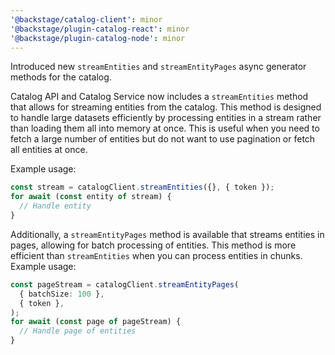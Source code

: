 ```yaml
---
'@backstage/catalog-client': minor
'@backstage/plugin-catalog-react': minor
'@backstage/plugin-catalog-node': minor
---
```


Introduced new `streamEntities` and `streamEntityPages` async generator methods for the catalog.

Catalog API and Catalog Service now includes a `streamEntities` method that allows for streaming entities from the catalog.
This method is designed to handle large datasets efficiently by processing entities in a stream rather than loading them
all into memory at once. This is useful when you need to fetch a large number of entities but do not want to use pagination
or fetch all entities at once.

Example usage:

```ts
const stream = catalogClient.streamEntities({}, { token });
for await (const entity of stream) {
  // Handle entity
}
```

Additionally, a `streamEntityPages` method is available that streams entities in pages, allowing for batch processing of entities.
This method is more efficient than `streamEntities` when you can process entities in chunks.
Example usage:

```ts
const pageStream = catalogClient.streamEntityPages(
  { batchSize: 100 },
  { token },
);
for await (const page of pageStream) {
  // Handle page of entities
}
```
